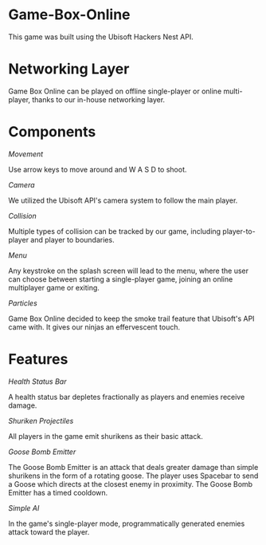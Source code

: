 # Game-Box-Online
This game was built using the Ubisoft Hackers Nest API.

# Networking Layer
Game Box Online can be played on offline single-player or online multi-player, thanks to our in-house networking layer.

# Components

_Movement_

Use arrow keys to move around and W A S D to shoot.

_Camera_

We utilized the Ubisoft API's camera system to follow the main player.

_Collision_

Multiple types of collision can be tracked by our game, including player-to-player and player to boundaries.

_Menu_

Any keystroke on the splash screen will lead to the menu, where the user can choose between starting a single-player game, joining an online multiplayer game or exiting.

_Particles_

Game Box Online decided to keep the smoke trail feature that Ubisoft's API came with. It gives our ninjas an effervescent touch.

# Features

_Health Status Bar_

A health status bar depletes fractionally as players and enemies receive damage.

_Shuriken Projectiles_

All players in the game emit shurikens as their basic attack. 

_Goose Bomb Emitter_

The Goose Bomb Emitter is an attack that deals greater damage than simple shurikens in the form of a rotating goose. The player uses Spacebar to send a Goose which directs at the closest enemy in proximity. The Goose Bomb Emitter has a timed cooldown.

_Simple AI_

In the game's single-player mode, programmatically generated enemies attack toward the player.

